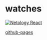# watches 
[![Netology React](https://github.com/O-R-C/ra-lifecycle-http-watches/actions/workflows/web.yml/badge.svg)](https://github.com/O-R-C/ra-lifecycle-http-watches/actions/workflows/web.yml)

[github-pages](https://o-r-c.github.io/ra-lifecycle-http-watches/)
